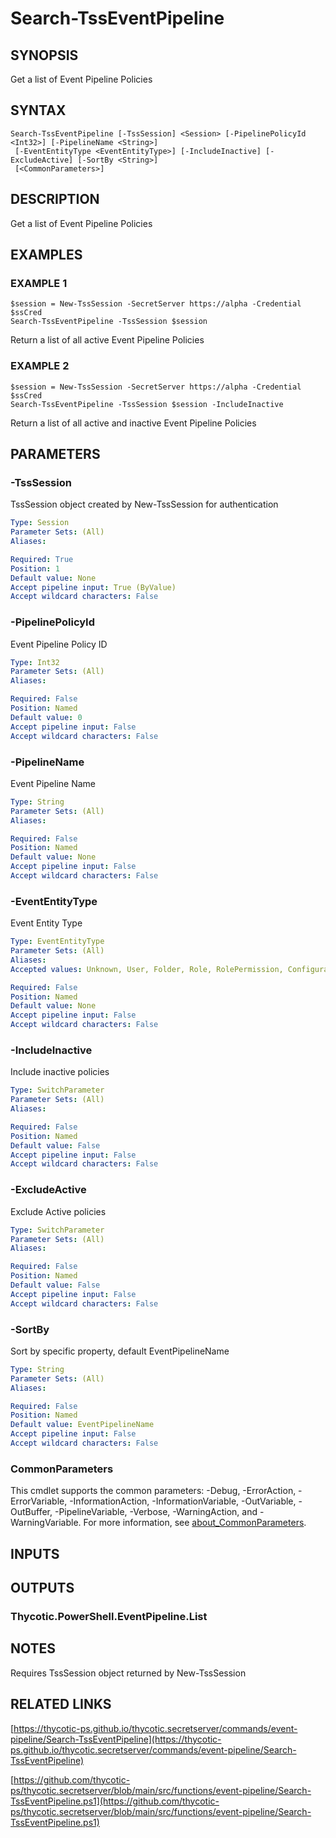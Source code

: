 # Search-TssEventPipeline

## SYNOPSIS
Get a list of Event Pipeline Policies

## SYNTAX

```
Search-TssEventPipeline [-TssSession] <Session> [-PipelinePolicyId <Int32>] [-PipelineName <String>]
 [-EventEntityType <EventEntityType>] [-IncludeInactive] [-ExcludeActive] [-SortBy <String>]
 [<CommonParameters>]
```

## DESCRIPTION
Get a list of Event Pipeline Policies

## EXAMPLES

### EXAMPLE 1
```
$session = New-TssSession -SecretServer https://alpha -Credential $ssCred
Search-TssEventPipeline -TssSession $session
```

Return a list of all active Event Pipeline Policies

### EXAMPLE 2
```
$session = New-TssSession -SecretServer https://alpha -Credential $ssCred
Search-TssEventPipeline -TssSession $session -IncludeInactive
```

Return a list of all active and inactive Event Pipeline Policies

## PARAMETERS

### -TssSession
TssSession object created by New-TssSession for authentication

```yaml
Type: Session
Parameter Sets: (All)
Aliases:

Required: True
Position: 1
Default value: None
Accept pipeline input: True (ByValue)
Accept wildcard characters: False
```

### -PipelinePolicyId
Event Pipeline Policy ID

```yaml
Type: Int32
Parameter Sets: (All)
Aliases:

Required: False
Position: Named
Default value: 0
Accept pipeline input: False
Accept wildcard characters: False
```

### -PipelineName
Event Pipeline Name

```yaml
Type: String
Parameter Sets: (All)
Aliases:

Required: False
Position: Named
Default value: None
Accept pipeline input: False
Accept wildcard characters: False
```

### -EventEntityType
Event Entity Type

```yaml
Type: EventEntityType
Parameter Sets: (All)
Aliases:
Accepted values: Unknown, User, Folder, Role, RolePermission, Configuration, Group, IpAddressRange, Secret, UnlimitedAdmin, ExportSecrets, ImportSecrets, UserAudit, SecretTemplate, Licenses, ScriptPowerShell, SecretPolicy, ScriptSsh, ScriptSsql, Encryption, Site, Engine, SiteConnector, SecurityAnalyticsConfiguration, DualControl, Tls, PasswordChanger, CharacterSet, PasswordRequirement, Domain, BackupConfiguration, SecretServerSettings, AutoExport

Required: False
Position: Named
Default value: None
Accept pipeline input: False
Accept wildcard characters: False
```

### -IncludeInactive
Include inactive policies

```yaml
Type: SwitchParameter
Parameter Sets: (All)
Aliases:

Required: False
Position: Named
Default value: False
Accept pipeline input: False
Accept wildcard characters: False
```

### -ExcludeActive
Exclude Active policies

```yaml
Type: SwitchParameter
Parameter Sets: (All)
Aliases:

Required: False
Position: Named
Default value: False
Accept pipeline input: False
Accept wildcard characters: False
```

### -SortBy
Sort by specific property, default EventPipelineName

```yaml
Type: String
Parameter Sets: (All)
Aliases:

Required: False
Position: Named
Default value: EventPipelineName
Accept pipeline input: False
Accept wildcard characters: False
```

### CommonParameters
This cmdlet supports the common parameters: -Debug, -ErrorAction, -ErrorVariable, -InformationAction, -InformationVariable, -OutVariable, -OutBuffer, -PipelineVariable, -Verbose, -WarningAction, and -WarningVariable. For more information, see [about_CommonParameters](http://go.microsoft.com/fwlink/?LinkID=113216).

## INPUTS

## OUTPUTS

### Thycotic.PowerShell.EventPipeline.List
## NOTES
Requires TssSession object returned by New-TssSession

## RELATED LINKS

[https://thycotic-ps.github.io/thycotic.secretserver/commands/event-pipeline/Search-TssEventPipeline](https://thycotic-ps.github.io/thycotic.secretserver/commands/event-pipeline/Search-TssEventPipeline)

[https://github.com/thycotic-ps/thycotic.secretserver/blob/main/src/functions/event-pipeline/Search-TssEventPipeline.ps1](https://github.com/thycotic-ps/thycotic.secretserver/blob/main/src/functions/event-pipeline/Search-TssEventPipeline.ps1)

